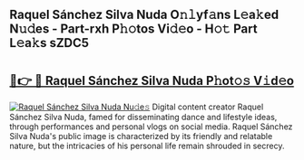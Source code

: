 ## Raquel Sánchez Silva Nuda O𝚗𝚕yf𝚊ns L𝚎a𝚔ed N𝚞𝚍es - Part-rxh P𝚑𝚘tos Vi𝚍𝚎o - H𝚘𝚝 Part L𝚎a𝚔s sZDC5

# <h2><a href="http://kf2ro4.oniu.top/?m=Raquel+S%c3%a1nchez+Silva+Nuda">🔗👉 🔴 Raquel Sánchez Silva Nuda P𝚑ot𝚘𝚜 V𝚒d𝚎o</a></h2>

[![Raquel Sánchez Silva Nuda Nu𝚍e𝚜](https://i.imgur.com/0qMVB7G.gif)](http://kf2ro4.oniu.top/?m=Raquel+S%c3%a1nchez+Silva+Nuda)
Digital content creator Raquel Sánchez Silva Nuda, famed for disseminating dance and lifestyle ideas, through performances and personal vlogs on social media. Raquel Sánchez Silva Nuda's public image is characterized by its friendly and relatable nature, but the intricacies of his personal life remain shrouded in secrecy.  
